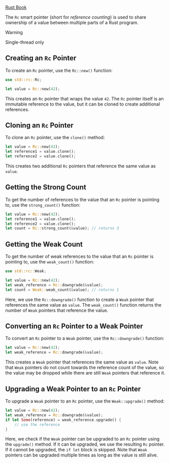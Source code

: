 [Rust Book](https://doc.rust-lang.org/book/ch15-05-interior-mutability.html)

The `Rc` smart pointer (short for *reference counting*) is used to share ownership of a value between multiple parts of a Rust program.

> [!warning]
> Single-thread only

## Creating an `Rc` Pointer

To create an `Rc` pointer, use the `Rc::new()` function:

```rust
use std::rc::Rc;

let value = Rc::new(42);
```

This creates an `Rc` pointer that wraps the value `42`. The `Rc` pointer itself is an immutable reference to the value, but it can be cloned to create additional references.

## Cloning an `Rc` Pointer

To clone an `Rc` pointer, use the `clone()` method:

```rust
let value = Rc::new(42);
let reference1 = value.clone();
let reference2 = value.clone();
```

This creates two additional `Rc` pointers that reference the same value as `value`.

## Getting the Strong Count

To get the number of references to the value that an `Rc` pointer is pointing to, use the `strong_count()` function:

```rust
let value = Rc::new(42);
let reference1 = value.clone();
let reference2 = value.clone();
let count = Rc::strong_count(&value); // returns 3
```

## Getting the Weak Count

To get the number of weak references to the value that an `Rc` pointer is pointing to, use the `weak_count()` function:

```rust
use std::rc::Weak;

let value = Rc::new(42);
let weak_reference = Rc::downgrade(&value);
let count = Weak::weak_count(&value); // returns 1
```

Here, we use the `Rc::downgrade()` function to create a `Weak` pointer that references the same value as `value`. The `weak_count()` function returns the number of `Weak` pointers that reference the value.

## Converting an `Rc` Pointer to a Weak Pointer

To convert an `Rc` pointer to a `Weak` pointer, use the `Rc::downgrade()` function:

```rust
let value = Rc::new(42);
let weak_reference = Rc::downgrade(&value);
```

This creates a `Weak` pointer that references the same value as `value`. Note that `Weak` pointers do not count towards the reference count of the value, so the value may be dropped while there are still `Weak` pointers that reference it.

## Upgrading a Weak Pointer to an `Rc` Pointer

To upgrade a `Weak` pointer to an `Rc` pointer, use the `Weak::upgrade()` method:

```rust
let value = Rc::new(42);
let weak_reference = Rc::downgrade(&value);
if let Some(reference) = weak_reference.upgrade() {
    // use the reference
}
```

Here, we check if the `Weak` pointer can be upgraded to an `Rc` pointer using the `upgrade()` method. If it can be upgraded, we use the resulting `Rc` pointer. If it cannot be upgraded, the `if let` block is skipped. Note that `Weak` pointers can be upgraded multiple times as long as the value is still alive.